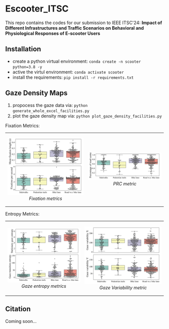 # Escooter_ITSC
This repo contains the codes for our submission to IEEE ITSC'24: **Impact of Different Infrastructures and Traffic Scenarios on Behavioral and Physiological Responses of E-scooter Users**

## Installation
- create a python virtual environment: `conda create -n scooter python=3.8 -y`
- active the virtul environment: `conda activate scooter`
- install the requirements: `pip install -r requirements.txt`

## Gaze Density Maps
1. propocess the gaze data via: `python generate_whole_excel_facilities.py`
2. plot the gaze density map via: `python plot_gaze_density_facilities.py`

Fixation Metrics:
<table>
<tr>
  <td>
    <p align="center">
      <img src="Gaze_entropy_facilities/fixation_metrics.png" alt="First Image" width="100%" />
      <br>
      <em>Fixation metrics</em>
    </p>
  </td>
  <td>
    <p align="center">
      <img src="Gaze_entropy_facilities/prc_metric.png" alt="Second Image" width="100%" />
      <br>
      <em>PRC metric</em>
    </p>
  </td>
</tr>
</table>

Entropy Metrics:
<table>
<tr>
  <td>
    <p align="center">
      <img src="Gaze_entropy_facilities/gaze_entropy_metrics.png" alt="First Image" width="100%" />
      <br>
      <em>Gaze entropy metrics</em>
    </p>
  </td>
  <td>
    <p align="center">
      <img src="Gaze_entropy_facilities/gaze_variability_metrics.png" alt="Second Image" width="100%" />
      <br>
      <em>Gaze Variability metric</em>
    </p>
  </td>
</tr>
</table>



## Citation
Coming soon...